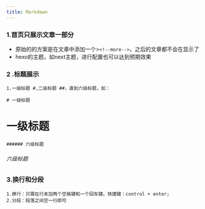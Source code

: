 ```yaml
---
title: Markdown
---
```



### 1.首页只展示文章一部分  
* 原始的的方案是在文章中添加一个>`<!--more-->`，之后的文章都不会在显示了
* hexo的主题，如next主题，进行配置也可以达到预期效果

### 2 .标题展示
	1.一级标题 #,二级标题 ##，直到六级标题，如：

	# 一级标题 
 # 一级标题
	###### 六级标题
  ######  六级标题

### 3.换行和分段
	1.换行：只需在行末加两个空格键和一个回车键。快捷键：control + enter;
	2.分段：段落之间空一行即可
